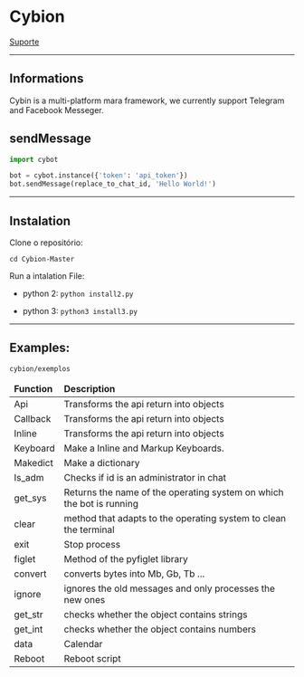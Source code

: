 
# Cybion

<a href="https://t.me/SrTaylor">Suporte </a>

* * *
## Informations
Cybin is a multi-platform mara framework, we currently support Telegram and Facebook Messeger.

## sendMessage

```python
import cybot

bot = cybot.instance({'token': 'api_token'})
bot.sendMessage(replace_to_chat_id, 'Hello World!')
```

* * *
## Instalation

Clone o repositório:
```git clone https://github.com/francis-taylor/Timotty-Master
cd Cybion-Master
```

Run a intalation File:
* python 2: `python install2.py`

* python 3: `python3 install3.py`


* * *
## Examples:

`cybion/exemplos`
 
<table>
  <thead>
    <tr>
     <td><strong>Function</strong></td>
      <td><strong>Description</strong></td>
    </tr>
  </thead>
  <tbody>
    <tr>
      <td>Api</td>
      <td>Transforms the api return into objects</td>
    </tr>
    <tr>
      <td>Callback</td>
      <td>Transforms the api return into objects</td>
    </tr>
    <tr>
      <td>Inline</td>
      <td>Transforms the api return into objects</td>
    </tr>
    <tr>
     <td>Keyboard</td>
     <td>Make a Inline and Markup Keyboards.</td>
   </tr>
    <tr>
      <td>Makedict</td>
      <td>Make a dictionary</td>
    </tr>
    <tr>
      <td>Is_adm</td>
     <td>Checks if id is an administrator in chat</td>
    </tr>
    <tr>
      <td>get_sys</td>
      <td>Returns the name of the operating system on which the bot is running</td>
    </tr>
   <tr>
      <td>clear</td>
      <td>method that adapts to the operating system to clean the terminal</td>
    </tr>
   <tr>
      <td>exit</td>
      <td>Stop process</td>
    </tr>
   <tr>
      <td>figlet</td>
      <td>Method of the pyfiglet library</td>
    </tr>
   <tr>
      <td>convert</td>
      <td>converts bytes into Mb, Gb, Tb ...</td>
    </tr>
   <tr>
      <td>ignore</td>
      <td>ignores the old messages and only processes the new ones</td>
    </tr>
   <tr>
      <td>get_str</td>
      <td>checks whether the object contains strings</td>
    </tr>
    <tr>
      <td>get_int</td>
      <td>checks whether the object contains numbers</td>
    </tr>
   <tr>
      <td>data</td>
      <td>Calendar</td>
    </tr>
   <tr>
      <td>Reboot</td>
      <td>Reboot script</td>
    </tr>
  </tbody>
</table>
